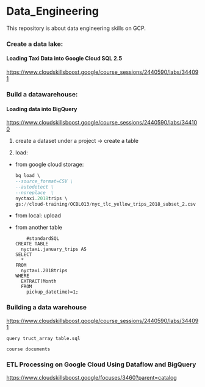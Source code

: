 # Data_Engineering

This repository is about data engineering skills on GCP.

### Create a data lake: 
#### Loading Taxi Data into Google Cloud SQL 2.5
https://www.cloudskillsboost.google/course_sessions/2440590/labs/344091





### Build a datawarehouse: 
#### Loading data into BigQuery
https://www.cloudskillsboost.google/course_sessions/2440590/labs/344100
  1. create a dataset under a project -> create a table
  
  2. load: 
  
   - from google cloud storage: 
        ```sql
        bq load \
        --source_format=CSV \
        --autodetect \
        --noreplace  \
        nyctaxi.2018trips \
        gs://cloud-training/OCBL013/nyc_tlc_yellow_trips_2018_subset_2.csv
        ```
   - from local:
        upload

   - from another table
        ```
            #standardSQL
        CREATE TABLE
          nyctaxi.january_trips AS
        SELECT
          *
        FROM
          nyctaxi.2018trips
        WHERE
          EXTRACT(Month
          FROM
            pickup_datetime)=1;
       ```
       
### Building a data warehouse
https://www.cloudskillsboost.google/course_sessions/2440590/labs/344091

    query truct_array table.sql
    
    course documents


### ETL Processing on Google Cloud Using Dataflow and BigQuery
https://www.cloudskillsboost.google/focuses/3460?parent=catalog
